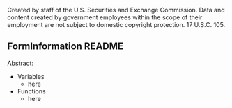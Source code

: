 ﻿Created by staff of the U.S. Securities and Exchange Commission.
Data and content created by government employees within the scope of their employment are not subject to domestic copyright protection. 17 U.S.C. 105.

## FormInformation README
Abstract:

 - Variables
	 - here
 - Functions
	 - here
